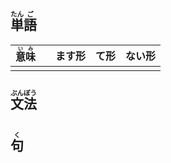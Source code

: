 ## <ruby>単<rt>たん</rt>語<rt>ご</rt></ruby>

| <ruby>意<rt>い</rt>味<rt>み</rt></ruby> |      | ます形 | て形 | ない形 |
| --------------------------------------- | ---- | ------ | ---- | ------ |
|                                         |      |        |      |        |



## <ruby>文<rt>ぶん</rt>法<rt>ぽう</rt></ruby>



## <ruby>句<rt>く</rt></ruby>
